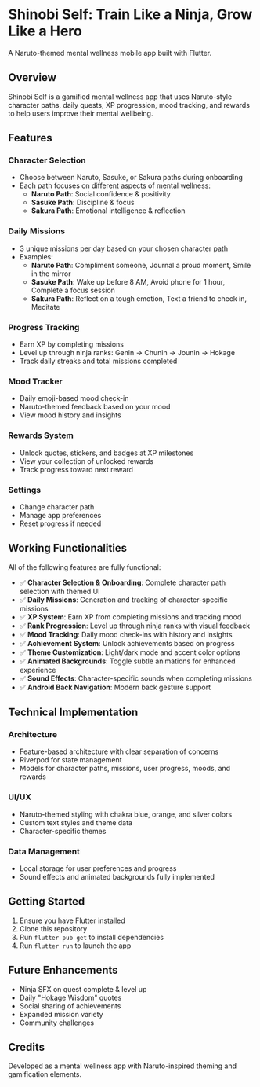 # Shinobi Self: Train Like a Ninja, Grow Like a Hero

A Naruto-themed mental wellness mobile app built with Flutter.

## Overview

Shinobi Self is a gamified mental wellness app that uses Naruto-style character paths, daily quests, XP progression, mood tracking, and rewards to help users improve their mental wellbeing.

## Features

### Character Selection
- Choose between Naruto, Sasuke, or Sakura paths during onboarding
- Each path focuses on different aspects of mental wellness:
  - **Naruto Path**: Social confidence & positivity
  - **Sasuke Path**: Discipline & focus
  - **Sakura Path**: Emotional intelligence & reflection

### Daily Missions
- 3 unique missions per day based on your chosen character path
- Examples:
  - **Naruto Path**: Compliment someone, Journal a proud moment, Smile in the mirror
  - **Sasuke Path**: Wake up before 8 AM, Avoid phone for 1 hour, Complete a focus session
  - **Sakura Path**: Reflect on a tough emotion, Text a friend to check in, Meditate

### Progress Tracking
- Earn XP by completing missions
- Level up through ninja ranks: Genin → Chunin → Jounin → Hokage
- Track daily streaks and total missions completed

### Mood Tracker
- Daily emoji-based mood check-in
- Naruto-themed feedback based on your mood
- View mood history and insights

### Rewards System
- Unlock quotes, stickers, and badges at XP milestones
- View your collection of unlocked rewards
- Track progress toward next reward

### Settings
- Change character path
- Manage app preferences
- Reset progress if needed

## Working Functionalities

All of the following features are fully functional:

- ✅ **Character Selection & Onboarding**: Complete character path selection with themed UI
- ✅ **Daily Missions**: Generation and tracking of character-specific missions
- ✅ **XP System**: Earn XP from completing missions and tracking mood
- ✅ **Rank Progression**: Level up through ninja ranks with visual feedback
- ✅ **Mood Tracking**: Daily mood check-ins with history and insights
- ✅ **Achievement System**: Unlock achievements based on progress
- ✅ **Theme Customization**: Light/dark mode and accent color options
- ✅ **Animated Backgrounds**: Toggle subtle animations for enhanced experience
- ✅ **Sound Effects**: Character-specific sounds when completing missions
- ✅ **Android Back Navigation**: Modern back gesture support

## Technical Implementation

### Architecture
- Feature-based architecture with clear separation of concerns
- Riverpod for state management
- Models for character paths, missions, user progress, moods, and rewards

### UI/UX
- Naruto-themed styling with chakra blue, orange, and silver colors
- Custom text styles and theme data
- Character-specific themes

### Data Management
- Local storage for user preferences and progress
- Sound effects and animated backgrounds fully implemented

## Getting Started

1. Ensure you have Flutter installed
2. Clone this repository
3. Run `flutter pub get` to install dependencies
4. Run `flutter run` to launch the app

## Future Enhancements

- Ninja SFX on quest complete & level up
- Daily "Hokage Wisdom" quotes
- Social sharing of achievements
- Expanded mission variety
- Community challenges

## Credits

Developed as a mental wellness app with Naruto-inspired theming and gamification elements.
